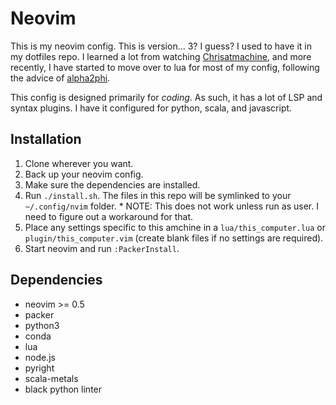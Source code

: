 # Neovim

This is my neovim config.  This is version... 3? I guess?  I used to have it in
my dotfiles repo.  I learned a lot from watching
[Chrisatmachine](https://www.youtube.com/channel/UCS97tchJDq17Qms3cux8wcA), and
more recently, I have started to move over to lua for most of my config,
following the advice of [alpha2phi](https://alpha2phi.medium.com/).

This config is designed primarily for _coding_.  As such, it has a lot of LSP
and syntax plugins.  I have it configured for python, scala, and javascript.

## Installation

1. Clone wherever you want.
2. Back up your neovim config.
3. Make sure the dependencies are installed.
4. Run `./install.sh`.  The files in this repo will be symlinked to your
   `~/.config/nvim` folder.
		* NOTE: This does not work unless run as user.  I need to figure out a
			workaround for that.
5. Place any settings specific to this amchine in a `lua/this_computer.lua` or
   `plugin/this_computer.vim` (create blank files if no settings are required).
6. Start neovim and run `:PackerInstall`.

## Dependencies

* neovim >= 0.5
* packer
* python3
* conda
* lua
* node.js
* pyright
* scala-metals
* black python linter
